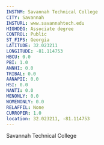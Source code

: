 ```yaml
---
INSTNM: Savannah Technical College
CITY: Savannah
INSTURL: www.savannahtech.edu
HIGHDEG: Associate degree
CONTROL: Public
ST_FIPS: Georgia
LATITUDE: 32.023211
LONGITUDE: -81.114753
HBCU: 0.0
PBI: 1.0
ANNHI: 0.0
TRIBAL: 0.0
AANAPII: 0.0
HSI: 0.0
NANTI: 0.0
MENONLY: 0.0
WOMENONLY: 0.0
RELAFFIL: None
CURROPER: 1.0
location: 32.023211, -81.114753
---
```

Savannah Technical College